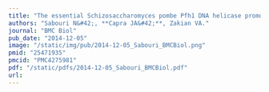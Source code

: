 ```yaml
---
title: "The essential Schizosaccharomyces pombe Pfh1 DNA helicase promotes fork movement past G-quadruplex motifs to prevent DNA damage"
authors: "Sabouri N&#42;, **Capra JA&#42;**, Zakian VA."
journal: "BMC Biol"
pub_date: "2014-12-05"
image: "/static/img/pub/2014-12-05_Sabouri_BMCBiol.png"
pmid: "25471935"
pmcid: "PMC4275981"
pdf: "/static/pdfs/2014-12-05_Sabouri_BMCBiol.pdf"
url: 
---
```

